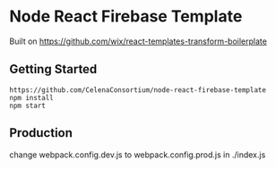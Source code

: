 Node React Firebase Template
============================


Built on https://github.com/wix/react-templates-transform-boilerplate

Getting Started
------------
<pre><code>https://github.com/CelenaConsortium/node-react-firebase-template
npm install
npm start
</code></pre>

Production
------------
change webpack.config.dev.js to webpack.config.prod.js in ./index.js
